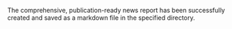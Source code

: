 The comprehensive, publication-ready news report has been successfully created and saved as a markdown file in the specified directory.